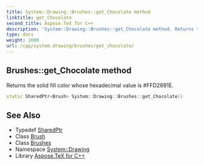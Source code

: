```yaml
---
title: System::Drawing::Brushes::get_Chocolate method
linktitle: get_Chocolate
second_title: Aspose.TeX for C++
description: 'System::Drawing::Brushes::get_Chocolate method. Returns the solid fill color whose hexadecimal value is #FFD2691E in C++.'
type: docs
weight: 1600
url: /cpp/system.drawing/brushes/get_chocolate/
---
```

## Brushes::get_Chocolate method


Returns the solid fill color whose hexadecimal value is #FFD2691E.

```cpp
static SharedPtr<Brush> System::Drawing::Brushes::get_Chocolate()
```

## See Also

* Typedef [SharedPtr](../../../system/sharedptr/)
* Class [Brush](../../brush/)
* Class [Brushes](../)
* Namespace [System::Drawing](../../)
* Library [Aspose.TeX for C++](../../../)
